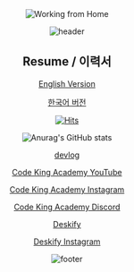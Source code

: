 <div align="center">

<img src="https://github.com/user-attachments/assets/36d3b765-e000-4175-85e4-2ac41845f85d" alt="Working from Home">

![header](https://capsule-render.vercel.app/api?type=waving&color=B897FF&height=250&section=header&text=Code%20King%20Academy%20🌏&fontSize=60&fontColor=ffffff)

## Resume / 이력서


[English Version](https://sun-sailboat-5a9.notion.site/RESUME-JuKangPark-132413513c674b5d81ddecd6963dfcba?pvs=4) 

[한국어 버전](https://sun-sailboat-5a9.notion.site/JuKangPark-983a14449514465ca618de9ff2d66177?pvs=4)


  
[![Hits](https://hits.seeyoufarm.com/api/count/incr/badge.svg?url=https%3A%2F%2Fgithub.com%2Fgjbae1212%2Fhit-counter&count_bg=%23B897FF&title_bg=%23BE3DD9&icon=github.svg&icon_color=%23E7E7E7&title=visit&edge_flat=false)](https://hits.seeyoufarm.com)


![Anurag's GitHub stats](https://github-readme-stats.vercel.app/api?username=jukangpark&show_icons=true&theme=cobalt)

[devlog](https://jkng-96.gitbook.io/devlog)

[Code King Academy YouTube](https://www.youtube.com/channel/UCJoqs9hXVD2gdZusrhSRN9A)

[Code King Academy Instagram](https://www.instagram.com/code_king_academy/)

[Code King Academy Discord](https://discord.gg/qfqvBp3Z)


[Deskify](https://deskify-bay.vercel.app)

[Deskify Instagram](https://www.instagram.com/deskify_official/)

![footer](https://capsule-render.vercel.app/api?type=waving&color=B897FF&height=100&section=footer)

</div>
